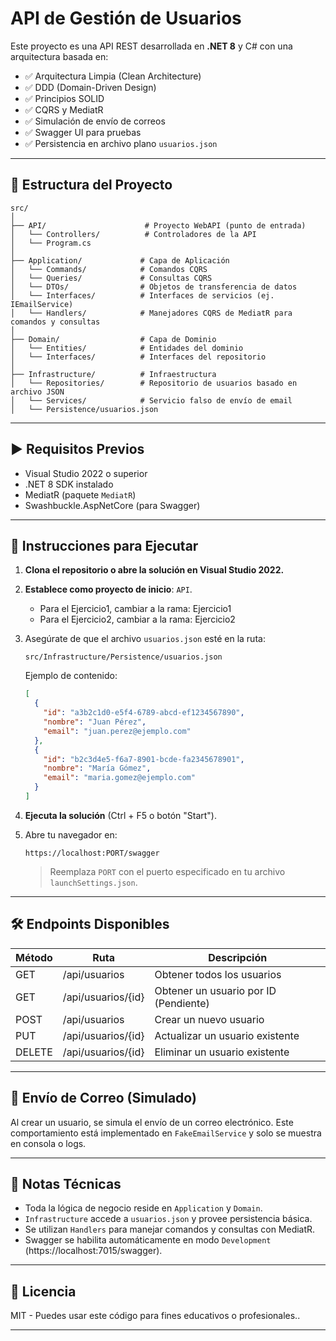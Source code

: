 
# API de Gestión de Usuarios

Este proyecto es una API REST desarrollada en **.NET 8** y C# con una arquitectura basada en:

- ✅ Arquitectura Limpia (Clean Architecture)
- ✅ DDD (Domain-Driven Design)
- ✅ Principios SOLID
- ✅ CQRS y MediatR
- ✅ Simulación de envío de correos
- ✅ Swagger UI para pruebas
- ✅ Persistencia en archivo plano `usuarios.json`

---

## 📁 Estructura del Proyecto

```
src/
│
├── API/                      # Proyecto WebAPI (punto de entrada)
│   └── Controllers/          # Controladores de la API
│   └── Program.cs
│
├── Application/             # Capa de Aplicación
│   └── Commands/            # Comandos CQRS
│   └── Queries/             # Consultas CQRS
│   └── DTOs/                # Objetos de transferencia de datos
│   └── Interfaces/          # Interfaces de servicios (ej. IEmailService)
│   └── Handlers/            # Manejadores CQRS de MediatR para comandos y consultas
│
├── Domain/                  # Capa de Dominio
│   └── Entities/            # Entidades del dominio
│   └── Interfaces/          # Interfaces del repositorio
│
├── Infrastructure/          # Infraestructura
│   └── Repositories/        # Repositorio de usuarios basado en archivo JSON
│   └── Services/            # Servicio falso de envío de email
│   └── Persistence/usuarios.json
```

---

## ▶️ Requisitos Previos

- Visual Studio 2022 o superior
- .NET 8 SDK instalado
- MediatR (paquete `MediatR`)
- Swashbuckle.AspNetCore (para Swagger)

---

## 🚀 Instrucciones para Ejecutar

1. **Clona el repositorio o abre la solución en Visual Studio 2022.**

2. **Establece como proyecto de inicio**: `API`.
     + Para el Ejercicio1, cambiar a la rama: Ejercicio1
     + Para el Ejercicio2, cambiar a la rama: Ejercicio2

4. Asegúrate de que el archivo `usuarios.json` esté en la ruta:

   ```
   src/Infrastructure/Persistence/usuarios.json
   ```

   Ejemplo de contenido:
   ```json
   [
     {
       "id": "a3b2c1d0-e5f4-6789-abcd-ef1234567890",
       "nombre": "Juan Pérez",
       "email": "juan.perez@ejemplo.com"
     },
     {
       "id": "b2c3d4e5-f6a7-8901-bcde-fa2345678901",
       "nombre": "María Gómez",
       "email": "maria.gomez@ejemplo.com"
     }
   ]
   ```

5. **Ejecuta la solución** (Ctrl + F5 o botón "Start").

6. Abre tu navegador en:

   ```
   https://localhost:PORT/swagger
   ```

   > Reemplaza `PORT` con el puerto especificado en tu archivo `launchSettings.json`.

---

## 🛠️ Endpoints Disponibles

| Método | Ruta                | Descripción                          |
|--------|---------------------|--------------------------------------|
| GET    | /api/usuarios       | Obtener todos los usuarios           |
| GET    | /api/usuarios/{id}  | Obtener un usuario por ID (Pendiente)|
| POST   | /api/usuarios       | Crear un nuevo usuario               |
| PUT    | /api/usuarios/{id}  | Actualizar un usuario existente      |
| DELETE | /api/usuarios/{id}  | Eliminar un usuario existente        |

---

## 📧 Envío de Correo (Simulado)

Al crear un usuario, se simula el envío de un correo electrónico. Este comportamiento está implementado en `FakeEmailService` y solo se muestra en consola o logs.

---

## 🔐 Notas Técnicas

- Toda la lógica de negocio reside en `Application` y `Domain`.
- `Infrastructure` accede a `usuarios.json` y provee persistencia básica.
- Se utilizan `Handlers` para manejar comandos y consultas con MediatR.
- Swagger se habilita automáticamente en modo `Development` (https://localhost:7015/swagger).

---

## 📄 Licencia

MIT - Puedes usar este código para fines educativos o profesionales..

---
